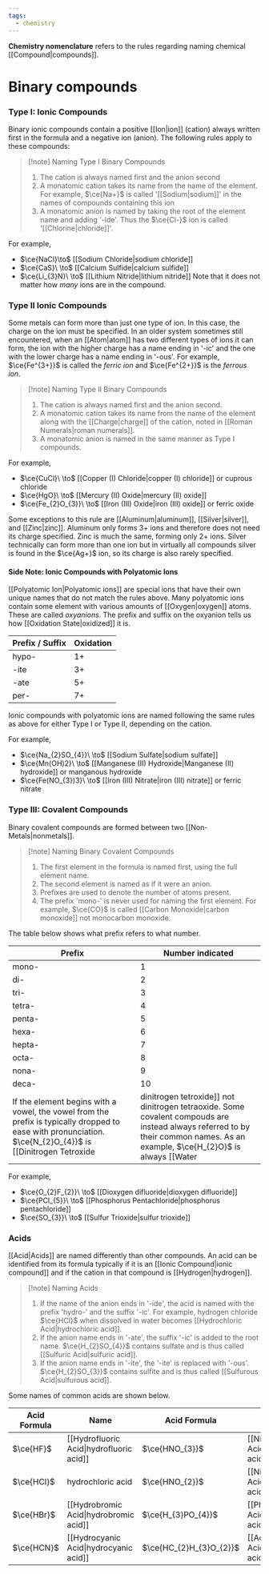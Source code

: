 ```yaml
---
tags:
  - chemistry
---
```

**Chemistry nomenclature** refers to the rules regarding naming chemical [[Compound|compounds]].
# Binary compounds
### Type I: Ionic Compounds
Binary ionic compounds contain a positive [[Ion|ion]] (cation) always written first in the formula and a negative ion (anion). The following rules apply to these compounds:

>[!note] Naming Type I Binary Compounds
>1. The cation is always named first and the anion second
>2. A monatomic cation takes its name from the name of the element. For example, $\ce{Na+}$ is called '[[Sodium|sodium]]' in the names of compounds containing this ion
>3. A monatomic anion is named by taking the root of the element name and adding '-ide'. Thus the  $\ce{Cl-}$ ion is called '[[Chlorine|chloride]]'.

For example, 
- $\ce{NaCl}\to$ [[Sodium Chloride|sodium chloride]]
- $\ce{CaS}\ \to$ [[Calcium Sulfide|calcium sulfide]]
- $\ce{Li_{3}N}\ \to$ [[Lithium Nitride|lithium nitride]]
Note that it does not matter how *many* ions are in the compound.
### Type II Ionic Compounds
Some metals can form more than just one type of ion. In this case, the charge on the ion must be specified. In an older system sometimes still encountered, when an [[Atom|atom]] has two different types of ions it can form, the ion with the higher charge has a name ending in '-ic' and the one with the lower charge has a name ending in '-ous'. For example, $\ce{Fe^{3+}}$ is called the *ferric ion* and $\ce{Fe^{2+}}$ is the *ferrous ion*. 

>[!note] Naming Type II Binary Compounds
>1. The cation is always named first and the anion second.
>2. A monatomic cation takes its name from the name of the element along with the [[Charge|charge]] of the cation, noted in [[Roman Numerals|roman numerals]].
>3. A monatomic anion is named in the same manner as Type I compounds.

For example,
- $\ce{CuCl}\ \to$ [[Copper (I) Chloride|copper (I) chloride]] or cuprous chloride
- $\ce{HgO}\ \to$ [[Mercury (II) Oxide|mercury (II) oxide]]
- $\ce{Fe_{2}O_{3}}\ \to$ [[Iron (III) Oxide|iron (III) oxide]] or ferric oxide

Some exceptions to this rule are [[Aluminum|aluminum]], [[Silver|silver]], and [[Zinc|zinc]]. Aluminum only forms $3+$ ions and therefore does not need its charge specified. Zinc is much the same, forming only $2+$ ions. Silver technically can form more than one ion but in virtually all compounds silver is found in the $\ce{Ag+}$ ion, so its charge is also rarely specified.
#### Side Note: Ionic Compounds with Polyatomic Ions
[[Polyatomic Ion|Polyatomic ions]] are special ions that have their own unique names that do not match the rules above. Many polyatomic ions contain some element with various amounts of [[Oxygen|oxygen]] atoms. These are called *oxyanions*. The prefix and suffix on the oxyanion tells us how [[Oxidation State|oxidized]] it is. 

| Prefix / Suffix | Oxidation |
| --------------- | --------- |
| hypo-           | $1+$      |
| -ite            | $3+$      |
| -ate            | $5+$      |
| per-            | $7+$      |
Ionic compounds with polyatomic ions are named following the same rules as above for either Type I or Type II, depending on the cation. 

For example,
- $\ce{Na_{2}SO_{4}}\ \to$ [[Sodium Sulfate|sodium sulfate]]
- $\ce{Mn(OH)2}\ \to$ [[Manganese (II) Hydroxide|Manganese (II) hydroxide]] or manganous hydroxide
- $\ce{Fe(NO_{3})3}\ \to$ [[Iron (III) Nitrate|iron (III) nitrate]] or ferric nitrate
### Type III: Covalent Compounds
Binary covalent compounds are formed between two [[Non-Metals|nonmetals]]. 
>[!note] Naming Binary Covalent Compounds
>1. The first element in the formula is named first, using the full element name.
>2. The second element is named as if it were an anion.
>3. Prefixes are used to denote the number of atoms present.
>4. The prefix 'mono-' is never used for naming the first element. For example, $\ce{CO}$ is called [[Carbon Monoxide|carbon monoxide]] not monocarbon monoxide.

The table below shows what prefix refers to what number.

| Prefix | Number indicated |
| ------ | ---------------- |
| mono-  | 1                |
| di-    | 2                |
| tri-   | 3                |
| tetra- | 4                |
| penta- | 5                |
| hexa-  | 6                |
| hepta- | 7                |
| octa-  | 8                |
| nona-  | 9                |
| deca-  | 10               |
If the element begins with a vowel, the vowel from the prefix is typically dropped to ease with pronunciation. $\ce{N_{2}O_{4}}$ is [[Dinitrogen Tetroxide|dinitrogen tetroxide]] not dinitrogen tetraoxide. Some covalent compouds are instead always referred to by their common names. As an example, $\ce{H_{2}O}$ is always [[Water|water]] and never dihydrogen monoxide. Same goes for [[Ammonia|ammonia]] $\ce{NH_{3}}$ and [[Hydrogen Peroxide|hydrogen peroxide]] $\ce{H_{2}O_{2}}$.

For example,
- $\ce{O_{2}F_{2}}\ \to$ [[Dioxygen difluoride|dioxygen difluoride]]
- $\ce{PCl_{5}}\ \to$ [[Phosphorus Pentachloride|phosphorus pentachloride]]
- $\ce{SO_{3}}\ \to$ [[Sulfur Trioxide|sulfur trioxide]]
### Acids
[[Acid|Acids]] are named differently than other compounds. An acid can be identified from its formula typically if it is an [[Ionic Compound|ionic compound]] and if the cation in that compound is [[Hydrogen|hydrogen]].
>[!note] Naming Acids
>1. If the name of the anion ends in '-ide', the acid is named with the prefix 'hydro-' and the suffix '-ic'. For example, hydrogen chloride $\ce{HCl}$ when dissolved in water becomes [[Hydrochloric Acid|hydrochloric acid]]. 
>2. If the anion name ends in '-ate', the suffix '-ic' is added to the root name. $\ce{H_{2}SO_{4}}$ contains sulfate and is thus called [[Sulfuric Acid|sulfuric acid]].
>3. If the anion name ends in '-ite', the '-ite' is replaced with '-ous'. $\ce{H_{2}SO_{3}}$ contains sulfite and is thus called [[Sulfurous Acid|sulfurous acid]]. 

Some names of common acids are shown below.

| Acid Formula | Name                                     | Acid Formula            | Name                                   |
| ------------ | ---------------------------------------- | ----------------------- | -------------------------------------- |
| $\ce{HF}$    | [[Hydrofluoric Acid\|hydrofluoric acid]] | $\ce{HNO_{3}}$          | [[Nitric Acid\|nitric acid]]           |
| $\ce{HCl}$   | hydrochloric acid                        | $\ce{HNO_{2}}$          | [[Nitrous Acid\|nitrous acid]]         |
| $\ce{HBr}$   | [[Hydrobromic Acid\|hydrobromic acid]]   | $\ce{H_{3}PO_{4}}$      | [[Phosphoric Acid\|phosphoric acid]]   |
| $\ce{HCN}$   | [[Hydrocyanic Acid\|hydrocyanic acid]]   | $\ce{HC_{2}H_{3}O_{2}}$ | [[Acetic Acid\|acetic acid]] (vinegar) |

